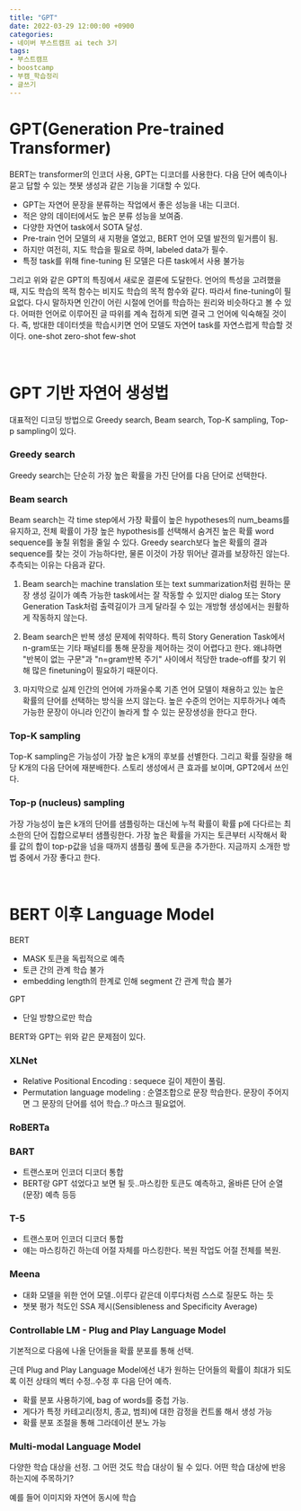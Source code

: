 ```yaml
---
title: "GPT"
date: 2022-03-29 12:00:00 +0900
categories:
- 네이버 부스트캠프 ai tech 3기
tags:
- 부스트캠프
- boostcamp
- 부캠_학습정리
- 글쓰기
---
```


# GPT(Generation Pre-trained Transformer)


BERT는 transformer의 인코더 사용, GPT는 디코더를 사용한다. 다음 단어 예측이나 묻고 답할 수 있는 챗봇 생성과 같은 기능을 기대할 수 있다.

- GPT는 자연어 문장을 분류하는 작업에서 좋은 성능을 내는 디코더.
- 적은 양의 데이터에서도 높은 분류 성능을 보여줌.
- 다양한 자연어 task에서 SOTA 달성.
- Pre-train 언어 모델의 새 지평을 열었고, BERT 언어 모델 발전의 밑거름이 됨.
- 하지만 여전히, 지도 학습을 필요로 하며, labeled data가 필수.
- 특정 task를 위해 fine-tuning 된 모델은 다른 task에서 사용 불가능

그리고 위와 같은 GPT의 특징에서 새로운 결론에 도달한다. 언어의 특성을 고려했을 때, 지도 학습의 목적 함수는 비지도 학습의 목적 함수와 같다. 따라서 fine-tuning이 필요없다. 다시 말하자면 인간이 어린 시절에 언어를 학습하는 원리와 비슷하다고 볼 수 있다. 어떠한 언어로 이루어진 글 따위를 계속 접하게 되면 결국 그 언어에 익숙해질 것이다. 즉, 방대한 데이터셋을 학습시키면 언어 모델도 자연어 task를 자연스럽게 학습할 것이다. one-shot zero-shot few-shot

<br/>

# GPT 기반 자연어 생성법

대표적인 디코딩 방법으로 Greedy search, Beam search, Top-K sampling, Top-p sampling이 있다.

### Greedy search
Greedy search는 단순히 가장 높은 확률을 가진 단어를 다음 단어로 선택한다.


### Beam search
Beam search는 각 time step에서 가장 확률이 높은 hypotheses의 num_beams를 유지하고, 전체 확률이 가장 높은 hypothesis를 선택해서 숨겨진 높은 확률 word sequence를 놓칠 위험을 줄일 수 있다. Greedy search보다 높은 확률의 결과 sequence를 찾는 것이 가능하다만, 물론 이것이 가장 뛰어난 결과를 보장하진 않는다. 추측되는 이유는 다음과 같다.

1. Beam search는 machine translation 또는 text summarization처럼 원하는 문장 생성 길이가 예측 가능한 task에서는 잘 작동할 수 있지만 dialog 또는 Story Generation Task처럼 출력길이가 크게 달라질 수 있는 개방형 생성에서는 원활하게 작동하지 않는다.

2. Beam search은 반복 생성 문제에 취약하다. 특히 Story Generation Task에서 n-gram또는 기타 패널티를 통해 문장을 제어하는 것이 어렵다고 한다. 왜냐하면 "반복이 없는 구문"과 "n=gram반복 주기" 사이에서 적당한 trade-off를 찾기 위해 많은 finetuning이 필요하기 때문이다.

3. 마지막으로 실제 인간의 언어에 가까울수록 기존 언어 모델이 채용하고 있는 높은 확률의 단어를 선택하는 방식을 쓰지 않는다. 높은 수준의 언어는 지루하거나 예측 가능한 문장이 아니라 인간이 놀라게 할 수 있는 문장생성을 한다고 한다.


### Top-K sampling
Top-K sampling은 가능성이 가장 높은 k개의 후보를 선별한다. 그리고 확률 질량을 해당 K개의 다음 단어에 재분배한다. 스토리 생성에서 큰 효과를 보이며, GPT2에서 쓰인다.


### Top-p (nucleus) sampling
가장 가능성이 높은 k개의 단어를 샘플링하는 대신에 누적 확률이 확률 p에 다다르는 최소한의 단어 집합으로부터 샘플링한다. 가장 높은 확률을 가지는 토큰부터 시작해서 확률 값의 합이 top-p값을 넘을 때까지 샘플링 풀에 토큰을 추가한다. 지금까지 소개한 방법 중에서 가장 좋다고 한다.

<br/>

# BERT 이후 Language Model

BERT
- MASK 토큰을 독립적으로 예측
- 토큰 간의 관계 학습 불가
- embedding length의 한계로 인해 segment 간 관계 학습 불가

GPT
- 단일 방향으로만 학습

BERT와 GPT는 위와 같은 문제점이 있다.

### XLNet 
- Relative Positional Encoding : sequece 길이 제한이 풀림.
- Permutation language modeling : 순열조합으로 문장 학습한다. 문장이 주어지면 그 문장의 단어를 섞어 학습..? 마스크 필요없어.


### RoBERTa

### BART
- 트랜스포머 인코더 디코더 통합
- BERT랑 GPT 섞었다고 보면 될 듯..마스킹한 토큰도 예측하고, 올바른 단어 순열(문장) 예측 등등

### T-5
- 트랜스포머 인코더 디코더 통합
- 얘는 마스킹하긴 하는데 어절 자체를 마스킹한다. 복원 작업도 어절 전체를 복원.

### Meena
- 대화 모델을 위한 언어 모델..이루다 같은데 이루다처럼 스스로 질문도 하는 듯
- 챗봇 평가 척도인 SSA 제시(Sensibleness and Specificity Average)


### Controllable LM - Plug and Play Language Model
기본적으로 다음에 나올 단어들을 확률 분포를 통해 선택.

근데 Plug and Play Language Model에선 내가 원하는 단어들의 확률이 최대가 되도록 이전 상태의 벡터 수정..수정 후 다음 단어 예측.
- 확률 분포 사용하기에, bag of words를 중첩 가능.
- 게다가 특정 카테고리(정치, 종교, 범죄)에 대한 감정을 컨트롤 해서 생성 가능
- 확률 분포 조절을 통해 그라데이션 분노 가능



### Multi-modal Language Model
다양한 학습 대상을 선정. 그 어떤 것도 학습 대상이 될 수 있다.
어떤 학습 대상에 반응하는지에 주목하기?

예를 들어 이미지와 자연어 동시에 학습
